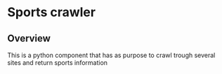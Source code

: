 # Sports crawler

## Overview

This is a python component that has as purpose to crawl trough several sites and return sports information
